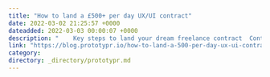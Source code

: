 ```yaml
---
title: "How to land a £500+ per day UX/UI contract"
date: 2022-03-02 21:25:57 +0000
dateadded: 2022-03-03 00:00:07 +0000
description: "    Key steps to land your dream freelance contract  Continue reading on Prototypr »  "
link: "https://blog.prototypr.io/how-to-land-a-500-per-day-ux-ui-contract-534b1d8078da?source=rss----eb297ea1161a---4"
category:
directory: _directory/prototypr.md
---
```

